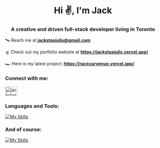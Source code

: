 <h1 align="center">Hi ✌️, I'm Jack</h1>
<h3 align="center">A creative and driven full-stack developer living in Toronto</h3>

🛰 Reach me at **jackstasiulis@gmail.com**

🛸 Check out my portfolio website at **https://jackstasiulis.vercel.app/**

🏎️ Here is my latest project: **https://racecarvenue.vercel.app/**

<h3 align="left">Connect with me:</h3>
<p align="left">
<a href="https://linkedin.com/in/jackstasiulis" target="blank"><img align="center" src="https://raw.githubusercontent.com/rahuldkjain/github-profile-readme-generator/master/src/images/icons/Social/linked-in-alt.svg" alt="jackstasiulis" height="30" width="40" /></a>
</p>

<h3 align="left">Languages and Tools:</h3>

[![My Skills](https://skillicons.dev/icons?i=html,js,ts,nodejs,react,mysql,sass,git,postman,figma&perline=5)](https://skillicons.dev)

<h3 align="left">And of course:</h3>

[![My Skills](https://skillicons.dev/icons?i=ableton&perline=5)](https://skillicons.dev)

